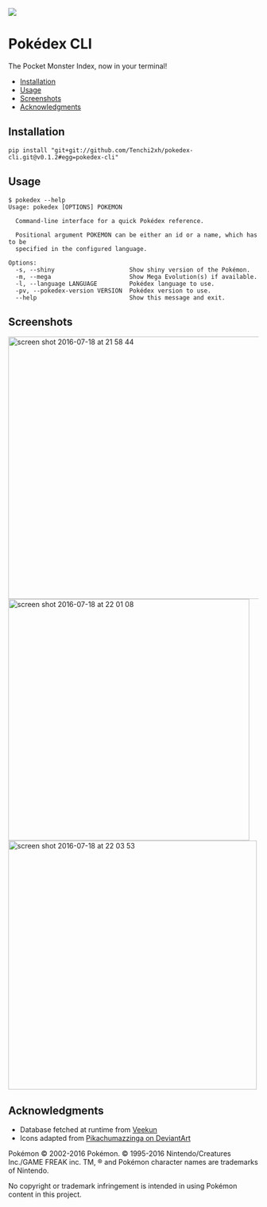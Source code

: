 ![](https://img.shields.io/github/tag/Tenchi2xh/pokedex-cli.svg)

# Pokédex CLI

The Pocket Monster Index, now in your terminal!

- [Installation](#installation)
- [Usage](#usage)
- [Screenshots](#screenshots)
- [Acknowledgments](#acknowledgments)

## Installation

```
pip install "git+git://github.com/Tenchi2xh/pokedex-cli.git@v0.1.2#egg=pokedex-cli"
```

## Usage

```
$ pokedex --help
Usage: pokedex [OPTIONS] POKEMON

  Command-line interface for a quick Pokédex reference.

  Positional argument POKEMON can be either an id or a name, which has to be
  specified in the configured language.

Options:
  -s, --shiny                     Show shiny version of the Pokémon.
  -m, --mega                      Show Mega Evolution(s) if available.
  -l, --language LANGUAGE         Pokédex language to use.
  -pv, --pokedex-version VERSION  Pokédex version to use.
  --help                          Show this message and exit.
```

## Screenshots

<img width="527" alt="screen shot 2016-07-18 at 21 58 44" src="https://cloud.githubusercontent.com/assets/4116708/16928557/a648e8ce-4d33-11e6-9234-f76b8a1ef720.png">
<img width="485" alt="screen shot 2016-07-18 at 22 01 08" src="https://cloud.githubusercontent.com/assets/4116708/16928550/9effd960-4d33-11e6-8f28-04ac185595db.png">
<img width="500" alt="screen shot 2016-07-18 at 22 03 53" src="https://cloud.githubusercontent.com/assets/4116708/16928547/9b4c0f64-4d33-11e6-8143-b285790ea4bc.png">

## Acknowledgments

- Database fetched at runtime from [Veekun](http://veekun.com/dex/downloads)
- Icons adapted from [Pikachumazzinga on DeviantArt](http://pikachumazzinga.deviantart.com/art/Pokemon-Essentials-Icon-Pack-ORAS-UPDATE-424114559)

Pokémon © 2002-2016 Pokémon. © 1995-2016 Nintendo/Creatures Inc./GAME FREAK inc. TM, ® and Pokémon character names are trademarks of Nintendo.

No copyright or trademark infringement is intended in using Pokémon content in this project.
